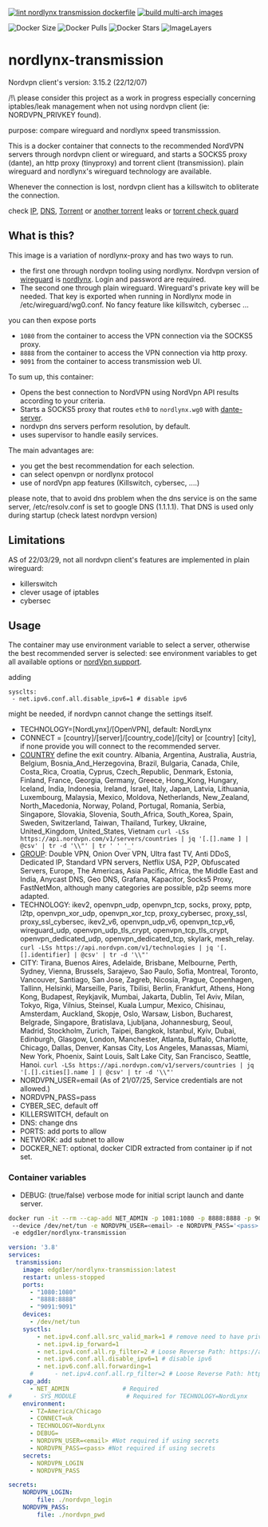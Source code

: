 [![lint nordlynx transmission dockerfile](https://github.com/edgd1er/nordlynx-transmission/actions/workflows/lint.yml/badge.svg?branch=main)](https://github.com/edgd1er/nordlynx-transmission/actions/workflows/lint.yml)
[![build multi-arch images](https://github.com/edgd1er/nordlynx-transmission/actions/workflows/buildPush.yml/badge.svg?branch=main)](https://github.com/edgd1er/nordlynx-transmission/actions/workflows/buildPush.yml)

![Docker Size](https://badgen.net/docker/size/edgd1er/nordlynx-transmission?icon=docker&label=Size)
![Docker Pulls](https://badgen.net/docker/pulls/edgd1er/nordlynx-transmission?icon=docker&label=Pulls)
![Docker Stars](https://badgen.net/docker/stars/edgd1er/nordlynx-transmission?icon=docker&label=Stars)
![ImageLayers](https://badgen.net/docker/layers/edgd1er/nordlynx-transmission?icon=docker&label=Layers)

# nordlynx-transmission

Nordvpn client's version: 3.15.2 (22/12/07)

/!\ please consider this project as a work in progress especially concerning iptables/leak management when not using nordvpn client (ie: NORDVPN_PRIVKEY found). 

purpose: compare wireguard and nordlynx speed transmisssion.

This is a docker container that connects to the recommended NordVPN servers through nordvpn client or wireguard,  and starts a SOCKS5 proxy (dante),  an http proxy (tinyproxy) and torrent client (transmission).
plain wireguard and nordlynx's wireguard technology are available.


Whenever the connection is lost,  nordvpn client has a killswitch to obliterate the connection.
    
check [IP](https://bash.ws/my-ip),  [DNS](https://bash.ws/dnsleak),  [Torrent](https://bash.ws/torrent-leak-test) or [another torrent](https://bash.ws/torrent-leak-test) leaks or [torrent check guard](https://torguard.net/checkmytorrentipaddress.php?hash=505207fe00ad035bd7e3602baa0e70d53e89e701)

## What is this?

This image is a variation of nordlynx-proxy and has two ways to run.
* the first one through nordvpn tooling using nordlynx. Nordvpn version of [wireguard](https://nordvpn.com/blog/wireguard-simplicity-efficiency/) is [nordlynx](https://nordvpn.com/blog/nordlynx-protocol-wireguard/). Login and password are required.
* The second one through plain wireguard. Wireguard's private key will be needed. That key is exported when running in Nordlynx mode in /etc/wireguard/wg0.conf. No fancy feature like killswitch,  cybersec ... 

you can then expose ports 
* `1080` from the container to access the VPN connection via the SOCKS5 proxy.
* `8888` from the container to access the VPN connection via http proxy.
* `9091` from the container to access transmission web UI.

To sum up,  this container:
* Opens the best connection to NordVPN using NordVpn API results according to your criteria.
* Starts a SOCKS5 proxy that routes `eth0` to `nordlynx.wg0` with [dante-server](https://www.inet.no/dante/).
* nordvpn dns servers perform resolution,  by default.
* uses supervisor to handle easily services.

The main advantages are:
- you get the best recommendation for each selection.
- can select openvpn or nordlynx protocol
- use of nordVpn app features (Killswitch,  cybersec,  ....)


please note,  that to avoid dns problem when the dns service is on the same server,  /etc/resolv.conf is set to google DNS (1.1.1.1).
That DNS is used only during startup (check latest nordvpn version)

## Limitations

AS of 22/03/29,  not all nordvpn client's features are implemented in plain wireguard:
* killerswitch
* clever usage of iptables
* cybersec

## Usage

The container may use environment variable to select a server,  otherwise the best recommended server is selected:
see environment variables to get all available options or [nordVpn support](https://support.nordvpn.com/Connectivity/Linux/1325531132/Installing-and-using-NordVPN-on-Debian-Ubuntu-Raspberry-Pi-Elementary-OS-and-Linux-Mint.htm#Settings).

adding 
``` docker
sysclts:
 - net.ipv6.conf.all.disable_ipv6=1 # disable ipv6
 ```
  might be needed,  if nordvpn cannot change the settings itself.

* TECHNOLOGY=[NordLynx]/[OpenVPN],  default: NordLynx
* CONNECT = [country]/[server]/[country_code]/[city] or [country] [city],  if none provide you will connect to the recommended server.
* [COUNTRY](https://api.nordvpn.com/v1/servers/countries) define the exit country. Albania, Argentina, Australia, Austria, Belgium, Bosnia_And_Herzegovina, Brazil, Bulgaria, Canada, Chile, Costa_Rica, Croatia, Cyprus, Czech_Republic, Denmark, Estonia, Finland, France, Georgia, Germany, Greece, Hong_Kong, Hungary, Iceland, India, Indonesia, Ireland, Israel, Italy, Japan, Latvia, Lithuania, Luxembourg, Malaysia, Mexico, Moldova, Netherlands, New_Zealand, North_Macedonia, Norway, Poland, Portugal, Romania, Serbia, Singapore, Slovakia, Slovenia, South_Africa, South_Korea, Spain, Sweden, Switzerland, Taiwan, Thailand, Turkey, Ukraine, United_Kingdom, United_States, Vietnam `curl -LSs https://api.nordvpn.com/v1/servers/countries | jq '[.[].name ] | @csv' | tr -d '\\"' | tr ' ' '_'`
* [GROUP](https://api.nordvpn.com/v1/servers/groups): Double VPN, Onion Over VPN, Ultra fast TV, Anti DDoS, Dedicated IP, Standard VPN servers, Netflix USA, P2P, Obfuscated Servers, Europe, The Americas, Asia Pacific, Africa,  the Middle East and India, Anycast DNS, Geo DNS, Grafana, Kapacitor, Socks5 Proxy, FastNetMon,  although many categories are possible,  p2p seems more adapted.
* TECHNOLOGY: ikev2, openvpn_udp, openvpn_tcp, socks, proxy, pptp, l2tp, openvpn_xor_udp, openvpn_xor_tcp, proxy_cybersec, proxy_ssl, proxy_ssl_cybersec, ikev2_v6, openvpn_udp_v6, openvpn_tcp_v6, wireguard_udp, openvpn_udp_tls_crypt, openvpn_tcp_tls_crypt, openvpn_dedicated_udp, openvpn_dedicated_tcp, skylark, mesh_relay. `curl -LSs https://api.nordvpn.com/v1/technologies | jq '[.[].identifier] | @csv' | tr -d '\\"'`
* CITY:  Tirana, Buenos Aires, Adelaide, Brisbane, Melbourne, Perth, Sydney, Vienna, Brussels, Sarajevo, Sao Paulo, Sofia, Montreal, Toronto, Vancouver, Santiago, San Jose, Zagreb, Nicosia, Prague, Copenhagen, Tallinn, Helsinki, Marseille, Paris, Tbilisi, Berlin, Frankfurt, Athens, Hong Kong, Budapest, Reykjavik, Mumbai, Jakarta, Dublin, Tel Aviv, Milan, Tokyo, Riga, Vilnius, Steinsel, Kuala Lumpur, Mexico, Chisinau, Amsterdam, Auckland, Skopje, Oslo, Warsaw, Lisbon, Bucharest, Belgrade, Singapore, Bratislava, Ljubljana, Johannesburg, Seoul, Madrid, Stockholm, Zurich, Taipei, Bangkok, Istanbul, Kyiv, Dubai, Edinburgh, Glasgow, London, Manchester, Atlanta, Buffalo, Charlotte, Chicago, Dallas, Denver, Kansas City, Los Angeles, Manassas, Miami, New York, Phoenix, Saint Louis, Salt Lake City, San Francisco, Seattle, Hanoi. `curl -LSs https://api.nordvpn.com/v1/servers/countries | jq '[.[].cities[].name ] | @csv' | tr -d '\\"'`
* NORDVPN_USER=email (As of 21/07/25,  Service credentials are not allowed.)
* NORDVPN_PASS=pass
* CYBER_SEC,  default off
* KILLERSWITCH,  default on
* DNS: change dns
* PORTS: add ports to allow
* NETWORK: add subnet to allow
* DOCKER_NET: optional,  docker CIDR extracted from container ip if not set. 

### Container variables
* DEBUG: (true/false) verbose mode for initial script launch and dante server.

```bash
docker run -it --rm --cap-add NET_ADMIN -p 1081:1080 -p 8888:8888 -p 9091:9091
 --device /dev/net/tun -e NORDVPN_USER=<email> -e NORDVPN_PASS='<pass>' -e COUNTRY=Poland
 -e edgd1er/nordlynx-transmission
```

```yaml
version: '3.8'
services:
  transmission:
    image: edgd1er/nordlynx-transmission:latest
    restart: unless-stopped
    ports:
      - "1080:1080"
      - "8888:8888"
      - "9091:9091"
    devices:
      - /dev/net/tun
    sysctls:
        - net.ipv4.conf.all.src_valid_mark=1 # remove need to have privilegied
        - net.ipv4.ip_forward=1
        - net.ipv4.conf.all.rp_filter=2 # Loose Reverse Path: https://access.redhat.com/solutions/53031
        - net.ipv6.conf.all.disable_ipv6=1 # disable ipv6
        - net.ipv6.conf.all.forwarding=1
      #      - net.ipv4.conf.all.rp_filter=2 # Loose Reverse Path: https://access.redhat.com/solutions/53031
    cap_add:
      - NET_ADMIN               # Required
#      - SYS_MODULE              # Required for TECHNOLOGY=NordLynx
    environment:
      - TZ=America/Chicago
      - CONNECT=uk
      - TECHNOLOGY=NordLynx
      - DEBUG=
      - NORDVPN_USER=<email> #Not required if using secrets
      - NORDVPN_PASS=<pass> #Not required if using secrets
    secrets:
      - NORDVPN_LOGIN
      - NORDVPN_PASS

secrets:
    NORDVPN_LOGIN:
        file: ./nordvpn_login
    NORDVPN_PASS:
        file: ./nordvpn_pwd
```


